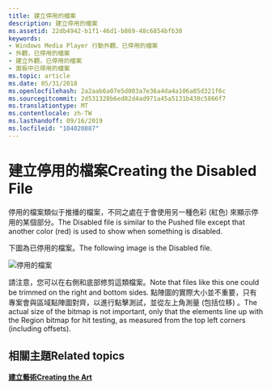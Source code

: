 ```yaml
---
title: 建立停用的檔案
description: 建立停用的檔案
ms.assetid: 22db4942-b1f1-46d1-b869-48c6854bfb30
keywords:
- Windows Media Player 行動外觀、已停用的檔案
- 外觀，已停用的檔案
- 建立外觀，已停用的檔案
- 面板中已停用的檔案
ms.topic: article
ms.date: 05/31/2018
ms.openlocfilehash: 2a2aab6a07e5d003a7e36a4da4a106a85d321f6c
ms.sourcegitcommit: 2d531328b6ed82d4ad971a45a5131b430c5866f7
ms.translationtype: MT
ms.contentlocale: zh-TW
ms.lasthandoff: 09/16/2019
ms.locfileid: "104020887"
---
```

# <a name="creating-the-disabled-file"></a><span data-ttu-id="2f5f8-107">建立停用的檔案</span><span class="sxs-lookup"><span data-stu-id="2f5f8-107">Creating the Disabled File</span></span>

<span data-ttu-id="2f5f8-108">停用的檔案類似于推播的檔案，不同之處在于會使用另一種色彩 (紅色) 來顯示停用的某個部分。</span><span class="sxs-lookup"><span data-stu-id="2f5f8-108">The Disabled file is similar to the Pushed file except that another color (red) is used to show when something is disabled.</span></span>

<span data-ttu-id="2f5f8-109">下圖為已停用的檔案。</span><span class="sxs-lookup"><span data-stu-id="2f5f8-109">The following image is the Disabled file.</span></span>

![停用的檔案](images/ceswmdis.png)

<span data-ttu-id="2f5f8-111">請注意，您可以在右側和底部修剪這類檔案。</span><span class="sxs-lookup"><span data-stu-id="2f5f8-111">Note that files like this one could be trimmed on the right and bottom sides.</span></span> <span data-ttu-id="2f5f8-112">點陣圖的實際大小並不重要，只有專案會與區域點陣圖對齊，以進行點擊測試，並從左上角測量 (包括位移) 。</span><span class="sxs-lookup"><span data-stu-id="2f5f8-112">The actual size of the bitmap is not important, only that the elements line up with the Region bitmap for hit testing, as measured from the top left corners (including offsets).</span></span>

## <a name="related-topics"></a><span data-ttu-id="2f5f8-113">相關主題</span><span class="sxs-lookup"><span data-stu-id="2f5f8-113">Related topics</span></span>

<dl> <dt>

[<span data-ttu-id="2f5f8-114">**建立藝術**</span><span class="sxs-lookup"><span data-stu-id="2f5f8-114">**Creating the Art**</span></span>](creating-the-art.md)
</dt> </dl>

 

 




